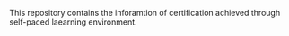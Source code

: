 This repository contains the inforamtion of certification achieved through self-paced laearning environment. 

